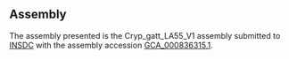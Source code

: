

Assembly
--------

The assembly presented is the Cryp\_gatt\_LA55\_V1 assembly submitted to
[INSDC](http://www.insdc.org) with the assembly accession
[GCA\_000836315.1](http://www.ebi.ac.uk/ena/data/view/GCA_000836315.1).
